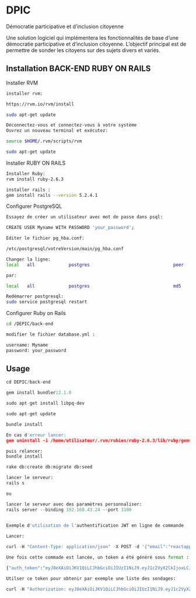 # DPIC

Démocratie participative et d’inclusion citoyenne

Une solution logiciel qui implémentera les fonctionnalités de base d’une démocratie participative et d’inclusion citoyenne. L’objectif principal est de permettre de sonder les citoyens sur des sujets divers et variés.

## Installation BACK-END RUBY ON RAILS

Installer RVM

```bash
installer rvm:

https://rvm.io/rvm/install

sudo apt-get update

Déconnectez-vous et connectez-vous à votre système
Ouvrez un nouveau terminal et exécutez:

source $HOME/.rvm/scripts/rvm

sudo apt-get update

```

Installer RUBY ON RAILS

```bash
Installer Ruby:
rvm install ruby-2.6.3

installer rails :
gem install rails --version 5.2.4.1

```

Configurer PostgreSQL

```bash
Essayez de créer un utilisateur avec mot de passe dans psql:

CREATE USER Myname WITH PASSWORD 'your_password';

Editer le fichier pg_hba.conf:

/etc/postgresql/votreVersion/main/pg_hba.conf

Changer la ligne:
local   all             postgres                                peer

par:

local   all             postgres                                md5

Redémarrer postgresql:
sudo service postgresql restart

```

Configurer Ruby on Rails

```bash
cd /DEPIC/back-end

modifier le fichier database.yml :

username: Myname
password: your_password

```

## Usage

```python
cd DEPIC/back-end

gem install bundler:2.1.0

sudo apt-get install libpq-dev

sudo apt-get update

bundle install

En cas d'erreur lancer:
gem uninstall -i /home/utilisateur/.rvm/rubies/ruby-2.6.3/lib/ruby/gems/2.6.0 rubygems-bundler

puis relancer:
bundle install

rake db:create db:migrate db:seed

lancer le serveur:
rails s

ou

lancer le serveur avec des paramètres personnaliser:
rails server --binding 192.168.43.24 --port 3100
 
```

```python
Exemple d'utilisation de l'authentification JWT en ligne de commande

Lancer:

curl -H "Content-Type: application/json" -X POST -d '{"email":"reactapp@gmail.com","password":"reactapptest"}' http://localhost:3100/authenticate

Une fois cette commade est lancée, un token a été généré sous format :

{"auth_token":"eyJ0eXAiOiJKV1QiLCJhbGciOiJIUzI1NiJ9.eyJ1c2VyX2lkIjoxLCJleHAiOjE0NjA2NTgxODZ9.xsSwcPC22IR71OBv6bU_OGCSyfE89DvEzWfDU0iybAZ"}

Utilser ce token pour obtenir par exemple une liste des sondages:

curl -H "Authorization: eyJ0eXAiOiJKV1QiLCJhbGciOiJIUzI1NiJ9.eyJ1c2VyX2lkIjoxLCJleHAiOjE0NjA2NTgxODZ9.xsSwcPC22IR71OBv6bU_OGCSyfE89DvEzWfDU0iybAZ" http://localhost:3100/sondages

 
```